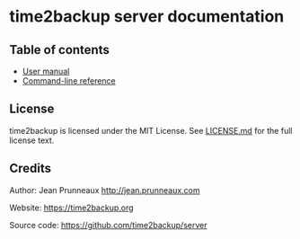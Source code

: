 # time2backup server documentation

## Table of contents
- [User manual](user_manual.md)
- [Command-line reference](command.md)

## License
time2backup is licensed under the MIT License. See [LICENSE.md](../LICENSE.md) for the full license text.

## Credits
Author: Jean Prunneaux http://jean.prunneaux.com

Website: https://time2backup.org

Source code: https://github.com/time2backup/server
